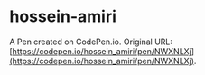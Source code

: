 # hossein-amiri

A Pen created on CodePen.io. Original URL: [https://codepen.io/hossein_amiri/pen/NWXNLXj](https://codepen.io/hossein_amiri/pen/NWXNLXj).

